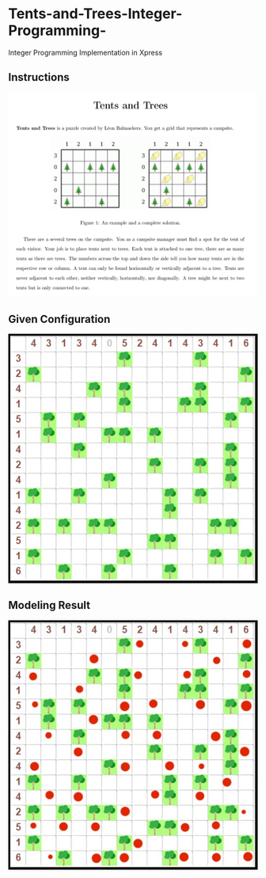 # Tents-and-Trees-Integer-Programming-
Integer Programming Implementation in Xpress

## Instructions
<p align="center">
  <img src='/instructions.png'/>
</p>

## Given Configuration

<p align="center">
  <img src='/data.jpg'/>
</p>

## Modeling Result

<p align="center">
  <img src='/results visualization.jpeg'/>
</p>
